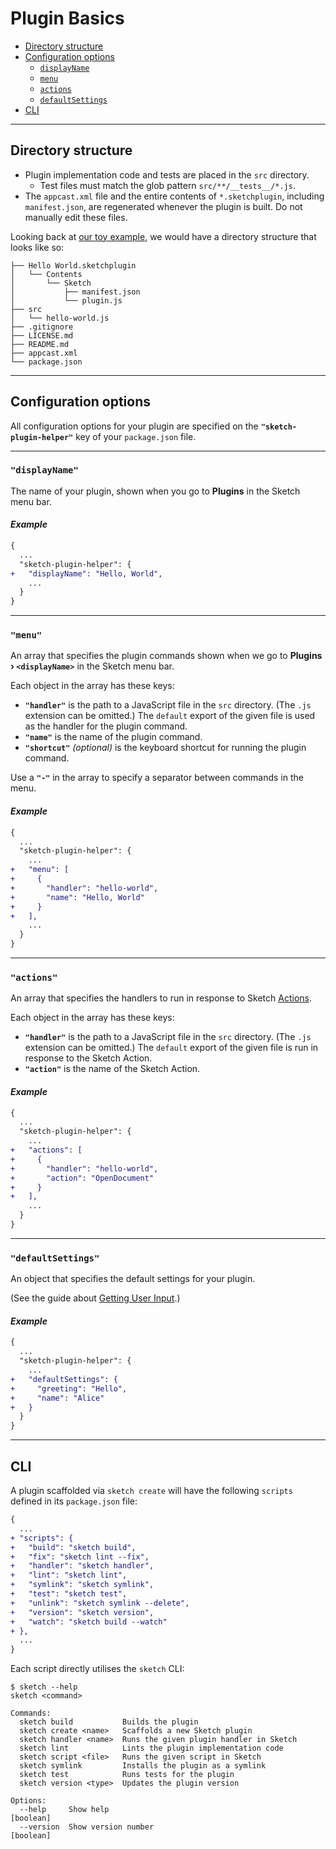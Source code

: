 # Plugin Basics

- [Directory structure](#directory-structure)
- [Configuration options](#configuration-options)
  - [`displayName`](#displayname)
  - [`menu`](#menu)
  - [`actions`](#actions)
  - [`defaultSettings`](#defaultsettings)
- [CLI](#cli)

---

## Directory structure

- Plugin implementation code and tests are placed in the `src` directory.
  - Test files must match the glob pattern `src/**/__tests__/*.js`.
- The `appcast.xml` file and the entire contents of `*.sketchplugin`, including `manifest.json`, are regenerated whenever the plugin is built. Do not manually edit these files.

Looking back at [our toy example](../README.md#quick-start), we would have a directory structure that looks like so:

```
├── Hello World.sketchplugin
│   └── Contents
│       └── Sketch
│           ├── manifest.json
│           └── plugin.js
├── src
│   └── hello-world.js
├── .gitignore
├── LICENSE.md
├── README.md
├── appcast.xml
└── package.json
```

---

## Configuration options

All configuration options for your plugin are specified on the **`"sketch-plugin-helper"`** key of your `package.json` file.

---

### `"displayName"`

The name of your plugin, shown when you go to **Plugins** in the Sketch menu bar.

#### *Example*

```diff
{
  ...
  "sketch-plugin-helper": {
+   "displayName": "Hello, World",
    ...
  }
}
```

---

### `"menu"`

An array that specifies the plugin commands shown when we go to **Plugins › `<displayName>`** in the Sketch menu bar.

Each object in the array has these keys:
- **`"handler"`** is the path to a JavaScript file in the `src` directory. (The `.js` extension can be omitted.) The `default` export of the given file is used as the handler for the plugin command.
- **`"name"`** is the name of the plugin command.
- **`"shortcut"`** *(optional)* is the keyboard shortcut for running the plugin command.

Use a **`"-"`** in the array to specify a separator between commands in the menu.

#### *Example*

```diff
{
  ...
  "sketch-plugin-helper": {
    ...
+   "menu": [
+     {
+       "handler": "hello-world",
+       "name": "Hello, World"
+     }
+   ],
    ...
  }
}
```

---

### `"actions"`

An array that specifies the handlers to run in response to Sketch [Actions](https://developer.sketch.com/reference/action/).

Each object in the array has these keys:
- **`"handler"`** is the path to a JavaScript file in the `src` directory. (The `.js` extension can be omitted.) The `default` export of the given file is run in response to the Sketch Action.
- **`"action"`** is the name of the Sketch Action.

#### *Example*

```diff
{
  ...
  "sketch-plugin-helper": {
    ...
+   "actions": [
+     {
+       "handler": "hello-world",
+       "action": "OpenDocument"
+     }
+   ],
    ...
  }
}
```

---

### `"defaultSettings"`

An object that specifies the default settings for your plugin.

(See the guide about [Getting User Input](2-getting-user-input.md).)

#### *Example*

```diff
{
  ...
  "sketch-plugin-helper": {
    ...
+   "defaultSettings": {
+     "greeting": "Hello",
+     "name": "Alice"
+   }
  }
}
```

---

## CLI

A plugin scaffolded via `sketch create` will have the following `scripts` defined in its `package.json` file:

```diff
{
  ...
+ "scripts": {
+   "build": "sketch build",
+   "fix": "sketch lint --fix",
+   "handler": "sketch handler",
+   "lint": "sketch lint",
+   "symlink": "sketch symlink",
+   "test": "sketch test",
+   "unlink": "sketch symlink --delete",
+   "version": "sketch version",
+   "watch": "sketch build --watch"
+ },
  ...
}
```

Each script directly utilises the `sketch` CLI:

```
$ sketch --help
sketch <command>

Commands:
  sketch build           Builds the plugin
  sketch create <name>   Scaffolds a new Sketch plugin
  sketch handler <name>  Runs the given plugin handler in Sketch
  sketch lint            Lints the plugin implementation code
  sketch script <file>   Runs the given script in Sketch
  sketch symlink         Installs the plugin as a symlink
  sketch test            Runs tests for the plugin
  sketch version <type>  Updates the plugin version

Options:
  --help     Show help                                                 [boolean]
  --version  Show version number                                       [boolean]
```
